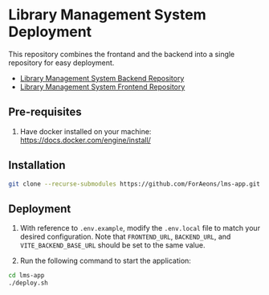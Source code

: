 # Library Management System Deployment

This repository combines the frontand and the backend into a single repository for easy deployment.

- [Library Management System Backend Repository](https://github.com/ForAeons/lms-backend)
- [Library Management System Frontend Repository](https://github.com/ForAeons/lms-frontend-v2)

## Pre-requisites

1. Have docker installed on your machine: https://docs.docker.com/engine/install/

## Installation

```bash
git clone --recurse-submodules https://github.com/ForAeons/lms-app.git
```

## Deployment

1. With reference to `.env.example`, modify the `.env.local` file to match your desired configuration. Note that `FRONTEND_URL`, `BACKEND_URL`, and `VITE_BACKEND_BASE_URL` should be set to the same value.

2. Run the following command to start the application:

```bash
cd lms-app
./deploy.sh
```
